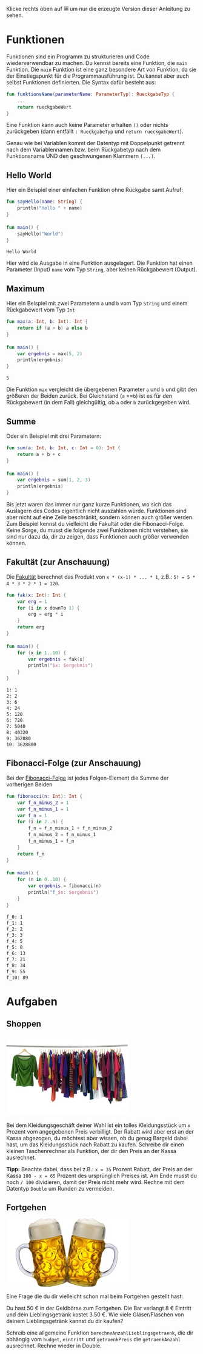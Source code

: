 Klicke rechts oben auf ![](../../../../images/LayoutPreviewOnly.png) um nur die erzeugte Version dieser Anleitung zu sehen.

# Funktionen
Funktionen sind ein Programm zu strukturieren und Code wiederverwendbar zu machen.
Du kennst bereits eine Funktion, die `main` Funktion.
Die `main` Funktion ist eine ganz besondere Art von Funktion, da sie der Einstiegspunkt für die Programmausführung ist.
Du kannst aber auch selbst Funktionen definierten.
Die Syntax dafür besteht aus:
```kotlin
fun funktionsName(parameterName: ParameterTyp): RueckgabeTyp {
    ...
    return rueckgabeWert
}
```

Eine Funktion kann auch keine Parameter erhalten `()` oder 
nichts zurückgeben (dann entfällt `: RueckgabeTyp` und `return rueckgabeWert`).

Genau wie bei Variablen kommt der Datentyp mit Doppelpunkt getrennt nach dem Variablennamen bzw. 
beim Rückgabetyp nach dem Funktionsname UND den geschwungenen Klammern `(...)`.

## Hello World

Hier ein Beispiel einer einfachen Funktion ohne Rückgabe samt Aufruf:
```kotlin
fun sayHello(name: String) {
    println("Hello " + name)
}

fun main() {
    sayHello("World")
}
```
```
Hello World
```
Hier wird die Ausgabe in eine Funktion ausgelagert.
Die Funktion hat einen Parameter (Input) `name` vom Typ `String`, aber keinen Rückgabewert (Output).

## Maximum

Hier ein Beispiel mit zwei Parametern `a` und `b` vom Typ `String` und einem Rückgabewert vom Typ `Int`

```kotlin
fun max(a: Int, b: Int): Int {
    return if (a > b) a else b
}

fun main() {
    var ergebnis = max(5, 2)
    println(ergebnis)
}
```
```
5
```

Die Funktion `max` vergleicht die übergebenen Parameter `a` und `b` und gibt den größeren der Beiden zurück.
Bei Gleichstand (`a` ==`b`) ist es für den Rückgabewert (in dem Fall) gleichgültig, ob `a` oder `b` zurückgegeben wird.

## Summe

Oder ein Beispiel mit drei Parametern:
```kotlin
fun sum(a: Int, b: Int, c: Int = 0): Int {
    return a + b + c
}

fun main() {
    var ergebnis = sum(1, 2, 3)
    println(ergebnis)
}
```

Bis jetzt waren das immer nur ganz kurze Funktionen, wo sich das Auslagern des Codes eigentlich nicht auszahlen würde.
Funktionen sind aber nicht auf eine Zeile beschränkt, sondern können auch größer werden.
Zum Beispiel kennst du vielleicht die Fakultät oder die Fibonacci-Folge.
Keine Sorge, du musst die folgende zwei Funktionen nicht verstehen, 
sie sind nur dazu da, dir zu zeigen, dass Funktionen auch größer verwenden können.

## Fakultät (zur Anschauung)

Die [Fakultät](https://de.wikipedia.org/wiki/Fakult%C3%A4t_(Mathematik)) berechnet das Produkt von `x * (x-1) * ... * 1`, z.B.: `5! = 5 * 4 * 3 * 2 * 1 = 120`.
```kotlin
fun fak(x: Int): Int {
    var erg = 1
    for (i in x downTo 1) {
        erg = erg * i
    }
    return erg
}

fun main() {
    for (x in 1..10) {
        var ergebnis = fak(x)
        println("$x: $ergebnis")
    }
}
```
```
1: 1
2: 2
3: 6
4: 24
5: 120
6: 720
7: 5040
8: 40320
9: 362880
10: 3628800
```

## Fibonacci-Folge (zur Anschauung)

Bei der [Fibonacci-Folge](https://de.wikipedia.org/wiki/Fibonacci-Folge) ist jedes Folgen-Element die Summe der vorherigen Beiden

```kotlin
fun fibonacci(n: Int): Int {
    var f_n_minus_2 = 1
    var f_n_minus_1 = 1
    var f_n = 1
    for (i in 2..n) {
        f_n = f_n_minus_1 + f_n_minus_2
        f_n_minus_2 = f_n_minus_1
        f_n_minus_1 = f_n
    }
    return f_n
}

fun main() {
    for (n in 0..10) {
        var ergebnis = fibonacci(n)
        println("f_$n: $ergebnis")
    }
}
```
```
f_0: 1
f_1: 1
f_2: 2
f_3: 3
f_4: 5
f_5: 8
f_6: 13
f_7: 21
f_8: 34
f_9: 55
f_10: 89
```

# Aufgaben

## Shoppen

![](../../../../images/Kleidung.jpg)

Bei dem Kleidungsgeschäft deiner Wahl ist ein tolles Kleidungsstück um `x` Prozent vom angegebenen Preis verbilligt.
Der Rabatt wird aber erst an der Kassa abgezogen, du möchtest aber wissen, ob du genug Bargeld dabei hast, um das Kleidungsstück nach Rabatt zu kaufen.
Schreibe dir einen kleinen Taschenrechner als Funktion, der dir den Preis an der Kassa ausrechnet.

**Tipp:**
Beachte dabei, dass bei z.B.: `x = 35` Prozent Rabatt, der Preis an der Kassa `100 - x = 65` Prozent des ursprünglich Preises ist.
Am Ende musst du noch `/ 100` dividieren, damit der Preis nicht mehr wird.
Rechne mit dem Datentyp `Double` um Runden zu vermeiden.

## Fortgehen

![](../../../../images/Bier.jpg)

Eine Frage die du dir vielleicht schon mal beim Fortgehen gestellt hast:

Du hast 50 € in der Geldbörse zum Fortgehen.
Die Bar verlangt 8 € Eintritt und dein Lieblingsgetränk kostet 3.50 €.
Wie viele Gläser/Flaschen von deinem Lieblingsgetränk kannst du dir kaufen?

Schreib eine allgemeine Funktion `berechneAnzahlLieblingsgetraenk`, die dir abhängig vom `budget`, `eintritt` und `getraenkPreis` die `getraenkAnzahl` ausrechnet.
Rechne wieder in Double.